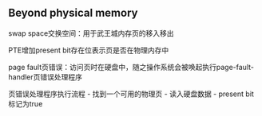 Beyond physical memory
---

swap space交换空间：用于武王城内存页的移入移出

PTE增加present bit存在位表示页是否在物理内存中

page fault页错误：访问页时在硬盘中，随之操作系统会被唤起执行page-fault-handler页错误处理程序

页错误处理程序执行流程
    - 找到一个可用的物理页
    - 读入硬盘数据
    - present bit标记为true
   


